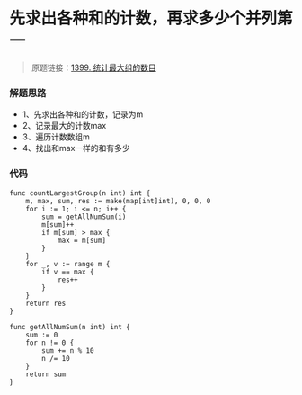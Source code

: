 # 先求出各种和的计数，再求多少个并列第一

> 原题链接：[1399. 统计最大组的数目](https://leetcode-cn.com/problems/count-largest-group/)


### 解题思路
* 1、先求出各种和的计数，记录为m
* 2、记录最大的计数max
* 3、遍历计数数组m
* 4、找出和max一样的和有多少

### 代码

```golang
func countLargestGroup(n int) int {
	m, max, sum, res := make(map[int]int), 0, 0, 0
	for i := 1; i <= n; i++ {
		sum = getAllNumSum(i)
		m[sum]++
		if m[sum] > max {
			max = m[sum]
		}
	}
	for _, v := range m {
		if v == max {
			res++
		}
	}
	return res
}

func getAllNumSum(n int) int {
	sum := 0
	for n != 0 {
		sum += n % 10
		n /= 10
	}
	return sum
}
```